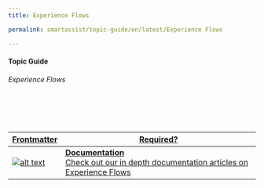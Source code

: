 ```yaml
---
title: Experience Flows

permalink: smartassist/topic-guide/en/latest/Experience Flows

---
```

#### Topic Guide
###### Experience Flows

<br>
<br>
<br>

<a class="doc-link" target="_blank" href="https://docs.kore.ai/smartassist/experience-flows/flow-designer/">

| Frontmatter | Required? |
|-------------|-------------|
| ![alt text](images/docIcon.svg "Title") | **Documentation**  <br /> Check out our in depth documentation articles on Experience Flows | 
</a>
